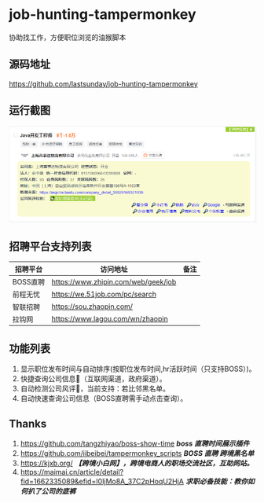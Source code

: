 # job-hunting-tampermonkey

协助找工作，方便职位浏览的油猴脚本

## 源码地址

https://github.com/lastsunday/job-hunting-tampermonkey


## 运行截图

<img src="https://raw.githubusercontent.com/lastsunday/job-hunting-tampermonkey/main/docs/introduction/tampermonkey-51job.png" alt="chrome_extension_sidepanel_open" width="600px"/>

## 招聘平台支持列表

| 招聘平台  | 访问地址                            | 备注                   |
| --------- | ----------------------------------- | ---------------------- |
| BOSS直聘  | https://www.zhipin.com/web/geek/job |                        |
| 前程无忧  | https://we.51job.com/pc/search      |                        |
| 智联招聘  | https://sou.zhaopin.com/            |                        |
| 拉钩网    | https://www.lagou.com/wn/zhaopin    |                        |

## 功能列表

1. 显示职位发布时间与自动排序(按职位发布时间,hr活跃时间（只支持BOSS）)。
2. 快捷查询公司信息🔎（互联网渠道，政府渠道）。
3. 自动检测公司风评📡，当前支持：若比邻黑名单。
4. 自动快速查询公司信息（BOSS直聘需手动点击查询）。

## Thanks

1. https://github.com/tangzhiyao/boss-show-time ***boss 直聘时间展示插件***
2. https://github.com/iibeibei/tampermonkey_scripts ***BOSS 直聘 跨境黑名单***
3. https://kjxb.org/ ***【跨境小白网】，跨境电商人的职场交流社区，互助网站。***
4. https://maimai.cn/article/detail?fid=1662335089&efid=I0IjMo8A_37C2pHoqU2HjA ***求职必备技能：教你如何扒了公司的底裤***